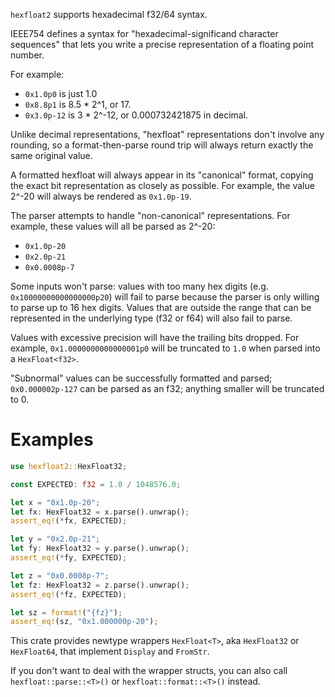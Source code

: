 
<!-- cargo-sync-readme start -->

`hexfloat2` supports hexadecimal f32/64 syntax.

IEEE754 defines a syntax for "hexadecimal-significand character sequences"
that lets you write a precise representation of a floating point number.

For example:
- `0x1.0p0` is just 1.0
- `0x8.8p1` is 8.5 * 2^1, or 17.
- `0x3.0p-12` is 3 * 2^-12, or 0.000732421875 in decimal.

Unlike decimal representations, "hexfloat" representations don't
involve any rounding, so a format-then-parse round trip will always
return exactly the same original value.

A formatted hexfloat will always appear in its "canonical" format,
copying the exact bit representation as closely as possible. For example,
the value 2^-20 will always be rendered as `0x1.0p-19`.

The parser attempts to handle "non-canonical" representations. For example,
these values will all be parsed as 2^-20:
- `0x1.0p-20`
- `0x2.0p-21`
- `0x0.0008p-7`

Some inputs won't parse: values with too
many hex digits (e.g. `0x10000000000000000p20`) will fail to parse
because the parser is only willing to parse up to 16 hex digits.
Values that are outside the range that can be represented in the
underlying type (f32 or f64) will also fail to parse.

Values with excessive precision will have the trailing bits dropped.
For example, `0x1.0000000000000001p0` will be truncated to `1.0` when
parsed into a `HexFloat<f32>`.

"Subnormal" values can be successfully formatted and parsed;
`0x0.000002p-127` can be parsed as an f32; anything smaller will
be truncated to 0.

# Examples
```rust
use hexfloat2::HexFloat32;

const EXPECTED: f32 = 1.0 / 1048576.0;

let x = "0x1.0p-20";
let fx: HexFloat32 = x.parse().unwrap();
assert_eq!(*fx, EXPECTED);

let y = "0x2.0p-21";
let fy: HexFloat32 = y.parse().unwrap();
assert_eq!(*fy, EXPECTED);

let z = "0x0.0008p-7";
let fz: HexFloat32 = z.parse().unwrap();
assert_eq!(*fz, EXPECTED);

let sz = format!("{fz}");
assert_eq!(sz, "0x1.000000p-20");
```

This crate provides newtype wrappers `HexFloat<T>`, aka `HexFloat32` or
`HexFloat64`, that implement `Display` and `FromStr`.

If you don't want to deal with the wrapper structs, you can also call
`hexfloat::parse::<T>()` or `hexfloat::format::<T>()` instead.


<!-- cargo-sync-readme end -->
